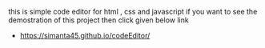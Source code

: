 this is simple code editor for html , css and javascript
if you want to see the demostration of this project then click given below link
   * https://simanta45.github.io/codeEditor/
